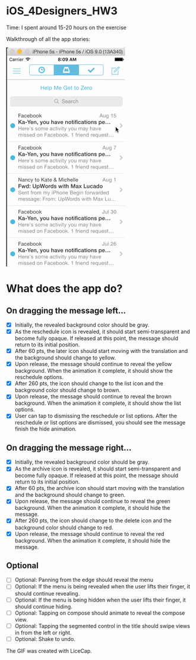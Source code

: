 # iOS_4Designers_HW3

Time: I spent around 15-20 hours on the exercise

Walkthrough of all the app stories:

![ScreenShot](https://github.com/doubleola/iOS_4Designers_HW3/blob/master/ola_mailbox_assignment.gif)

# What does the app do?

##	On dragging the message left…
- [X] Initially, the revealed background color should be gray.
- [X] As the reschedule icon is revealed, it should start semi-transparent and become fully opaque. If released at this point, the message should return to its initial position.
- [X] After 60 pts, the later icon should start moving with the translation and the background should change to yellow.
- [X] Upon release, the message should continue to reveal the yellow background. When the animation it complete, it should show the reschedule options.
- [X] After 260 pts, the icon should change to the list icon and the background color should change to brown.
- [X] Upon release, the message should continue to reveal the brown background. When the animation it complete, it should show the list options.
- [X] User can tap to dismissing the reschedule or list options. After the reschedule or list options are dismissed, you should see the message finish the hide animation.

## On dragging the message right…
- [X] Initially, the revealed background color should be gray.
- [X] As the archive icon is revealed, it should start semi-transparent and become fully opaque. If released at this point, the message should return to its initial position.
- [X]	After 60 pts, the archive icon should start moving with the translation and the background should change to green.
- [X]	Upon release, the message should continue to reveal the green background. When the animation it complete, it should hide the message.
- [X]	After 260 pts, the icon should change to the delete icon and the background color should change to red.
- [X]	Upon release, the message should continue to reveal the red background. When the animation it complete, it should hide the message.

## Optional 
- [ ] Optional: Panning from the edge should reveal the menu
- [ ] Optional: If the menu is being revealed when the user lifts their finger, it should continue revealing.
- [ ] Optional: If the menu is being hidden when the user lifts their finger, it should continue hiding.
- [ ] Optional: Tapping on compose should animate to reveal the compose view.
- [ ] Optional: Tapping the segmented control in the title should swipe views in from the left or right.
- [ ] Optional: Shake to undo.

The GIF was created with LiceCap.

